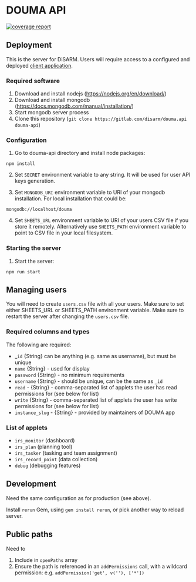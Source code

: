 # DOUMA API

[![coverage report](https://gitlab.com/disarm/douma.api/badges/master/coverage.svg)](https://gitlab.com/disarm/douma.api/commits/master)

## Deployment

This is the server for DiSARM. Users will require access to a configured and deployed [client application](https://gitlab.com/disarm/douma-app).

### Required software

1. Download and install nodejs (https://nodejs.org/en/download/)
2. Download and install mongodb (https://docs.mongodb.com/manual/installation/)
3. Start mongodb server process
4. Clone this repository (`git clone https://gitlab.com/disarm/douma.api douma-api`)

### Configuration

1. Go to douma-api directory and install node packages:
```
npm install
```

2. Set `SECRET` environment variable to any string. It will be used for user API keys generation.

3. Set `MONGODB_URI` environment variable to URI of your mongodb installation.
For local installation that could be:
```
mongodb://localhost/douma
```
4. Set `SHEETS_URL` environment variable to URI of your users CSV file if you store it remotely.
Alternatively use `SHEETS_PATH` environment variable to point to CSV file in your local filesystem.


### Starting the server
1. Start the server:
```
npm run start
```


## Managing users

You will need to create `users.csv` file with all your users. Make sure to set either SHEETS_URL or SHEETS_PATH environment variable.
Make sure to restart the server after changing the `users.csv` file.

### Required columns and types
The following are required:
- _`id` {String} can be anything (e.g. same as username), but must be unique 
- `name` {String} - used for display
- `password` {String} - no minimum requirements
- `username` {String} - should be unique, can be the same as `_id`
- `read` - {String} - comma-separated list of applets the user has read permissions for (see below for list) 
- `write` {String} - comma-separated list of applets the user has write permissions for (see below for list)
- `instance_slug` - {String} - provided by maintainers of DOUMA app 

### List of applets
- `irs_monitor` (dashboard)
- `irs_plan` (planning tool)
- `irs_tasker` (tasking and team assignment)
- `irs_record_point` (data collection)
- `debug` (debugging features)

## Development

Need the same configuration as for production (see above). 

Install `rerun` Gem, using `gem install rerun`, or pick another way to reload server.


## Public paths

Need to

1. Include in `openPaths` array
2. Ensure the path is referenced in an `addPermissions` call, with a wildcard permission: e.g. `addPermission('get', v(''), ['*'])` 

